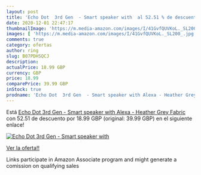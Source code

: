 ```yaml
---
layout: post
title: 'Echo Dot  3rd Gen  - Smart speaker with  al 52.51 % de descuento'
date: 2020-12-01 22:47:17
thumbnailImage: 'https://m.media-amazon.com/images/I/41GvfQUVKoL._SL200_.jpg'
images: [ 'https://m.media-amazon.com/images/I/41GvfQUVKoL._SL200_.jpg' ]
comments: true
category: ofertas
author: ring
slug: B07PDHSQCJ
description:
actualPrice: 18.99 GBP
currency: GBP
price: 18.99
comparePrice: 39.99 GBP
inStock: true
prodname: 'Echo Dot  3rd Gen  - Smart speaker with Alexa - Heather Grey Fabric'
---
```


Está [Echo Dot  3rd Gen  - Smart speaker with Alexa - Heather Grey Fabric](https://www.amazon.co.uk/dp/B07PDHSQCJ/?tag=tolees0a-21) con 52.51 de descuento por 18.99 GBP (original: 39.99 GBP) en el siguiente enlace!

[![Echo Dot  3rd Gen  - Smart speaker with ](https://m.media-amazon.com/images/I/41GvfQUVKoL._SL200_.jpg)](https://www.amazon.co.uk/dp/B07PDHSQCJ/?tag=tolees0a-21)

[Ver la oferta!!](https://www.amazon.co.uk/dp/B07PDHSQCJ/?tag=tolees0a-21)

Links participate in Amazon Associate program and might generate a comission on qualifying sales


